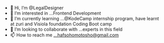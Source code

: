 - 👋 Hi, I’m @LegalDesigner
- 👀 I’m interested in ...Frontend Development 
- 🌱 I’m currently learning ...@KodeCamp internship program,  have learnt at zuri and Visiola foundation Coding Boot camp 
- 💞️ I’m looking to collaborate with ...experts in this field 
- 📫 How to reach me ...hafsohomotosho@gmail.com 

<!---
LegalDesigner/LegalDesigner is a ✨ special ✨ repository because its `README.md` (this file) appears on your GitHub profile.
You can click the Preview link to take a look at your changes.
--->
